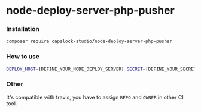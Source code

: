 # node-deploy-server-php-pusher

### Installation
```sh
composer require capslock-studio/node-deploy-server-php-pusher
```

### How to use
```sh
DEPLOY_HOST={DEFINE_YOUR_NODE_DEPLOY_SERVER} SECRET={DEFINE_YOUR_SECRET} DIST={REMOTE_SERVER_DEPLOY_PATH} ./vendor/capslock-studio/node-deploy-server-php-pusher/bin/pusher [PARAMETER_WITH_DOUBLE_DASH]
```

### Other
It's compatible with travis, you have to assign `REPO` and `OWNER` in other CI tool.

